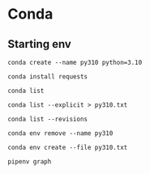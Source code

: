 # Conda

## Starting env

```
conda create --name py310 python=3.10
```

```
conda install requests
```

```
conda list
```

```
conda list --explicit > py310.txt
```

```
conda list --revisions
```

```
conda env remove --name py310
```

```
conda env create --file py310.txt
```

```
pipenv graph
```
